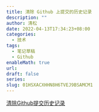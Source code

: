 ```yaml
---
title: 清除 Github 上提交的历史记录
description: ""
author: 清松
date: 2022-04-13T17:34:23+08:00
categories:
  - 技术
tags:
  - 笔记草稿
  - Github
enableMath: true
url: 
draft: false
series: 
slug: 01HSXACXHHN8H6TVEJ9BSAMCM1
---
```

[清除Github提交历史记录](https://zhuanlan.zhihu.com/p/35078876)  
